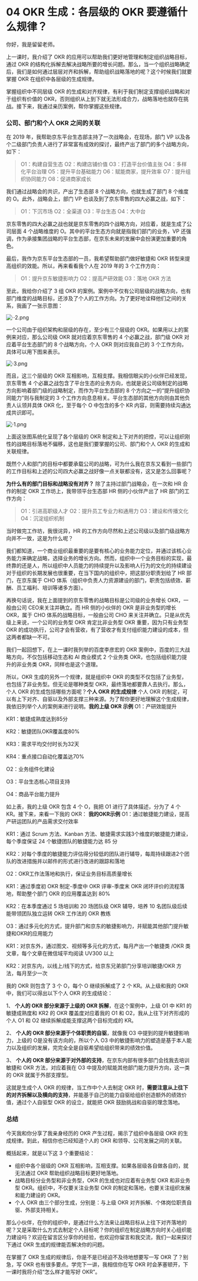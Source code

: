 # 04 OKR 生成：各层级的 OKR 要遵循什么规律？

你好，我是留留老师。

上一课时，我介绍了 OKR 的应用可以帮助我们更好地管理和制定组织战略目标，通过 OKR 的结构化拆解去解决战略所要的增长问题。那么，当一个组织战略确定后，我们是如何通过层层对齐和拆解，帮助组织战略落地的呢？这个时候我们就要掌握 OKR 在组织中各层级的生成规律。

掌握组织中不同层级 OKR 的生成和对齐规律，有利于我们制定支撑组织战略和对于组织有价值的 OKR，否则组织从上到下就无法形成合力，战略落地也就存在挑战。接下来，我通过亲历案例，帮你掌握这些规律。

### 公司、部门和个人 OKR 之间的关联

在 2019 年，我帮助京东平台生态部主持了一次战略会，在现场，部门 VP 以及各个二级部门负责人进行了非常富有成效的探讨，最终产出了部门的多个战略方向，如下：

> O1：构建自营生态 O2：构建店铺价值 O3：打造平台价值主张 O4：多样化平台治理 O5：提升平台基础能力 O6：赋能商家，提升效率 O7：提升组织协同能力 O8：促进商家成长

我们通过战略会的共识，产出了生态部 8 个战略方向，也就生成了部门 8 个维度的 O。此外，战略会上，部门 VP 也谈及到了京东零售的四大必赢之战，如下：

> O1：下沉市场 O2：全渠道 O3：平台生态 O4：大中台

京东零售的四大必赢之战也就是京东零售的四个战略方向，对应着，就是生成了公司层面 4 个战略维度的 O。其中的平台生态方向就是指我们部门的业务，VP 还强调，作为承接集团战略的平台生态部，在京东未来的发展中会扮演更加重要的角色。

最后，我作为京东平台生态部的一员，我希望帮助部门做好敏捷和 OKR 转型来提高组织的效能。所以，再来看看我个人在 2019 年的 3 个工作方向：

> O1：提升京东敏捷影响力 O2：提高产研效能 O3：落地 OKR 方法

至此，我给你介绍了 3 组 OKR 的案例。案例中不仅有公司层级的战略方向，也有部门维度的战略目标，还涉及了个人的工作方向。为了更好地诠释他们之间的关系，我画了一张示意图：

![··2.png](assets/Ciqc1F-f3byAb1RYAACZxrCDjxI720.png)

一个公司由于组织架构和层级的存在，至少有三个层级的 OKR。如果用以上的案例来对应，那么公司级 OKR 就对应着京东零售的 4 个必赢之战，部门级 OKR 对应着平台生态部门的 8 个战略方向，个人 OKR 则对应我自己的 3 个工作方向，具体可以用下图来表示。

![·3.png](assets/Ciqc1F-f3cyABT9SAADVczRLGtE667.png)

而且，这三个层级的 OKR 互相影响，互相支撑。我相信眼尖的小伙伴已经发现，京东零售 4 个必赢之战包含了平台生态的业务方向，也就是说公司级制定的战略方向影响着部门级的战略制定，而作为平台生态部的 8 个方向之一的“提升组织协同能力”则与我制定的 3 个工作方向息息相关。平台生态部的其他方向则由其他负责人认领并具体 OKR 化，至于每个 O 中包含的多个 KR 内容，则需要持续沟通达成共识即可。

![·1.png](assets/Ciqc1F-f3deAfbKRAAIOR5EaRAw518.png)

上面这张图系统化呈现了各个层级的 OKR 制定和上下对齐的把控，可以让组织刚性的战略目标落地不偏移，这也是我们要掌握的公司、部门和个人 OKR 的生成和关联规律。

既然个人和部门的目标中都要承载公司的战略，可为什么我在京东又看到一些部门的工作目标和上述的公司四大必赢之战好像一点关联都没有，这又是怎么回事呢？

**为什么有的部门目标和战略没有对齐？** 除了主持过部门战略会，在一次和 HR 合作的制定 OKR 工作坊上，我带领平台生态部 HR 侧的小伙伴产出了 HR 部门的工作方向：

> O1：引进高职级人才 O2：提升员工专业力和通用力 O3：建设和传播文化 O4：沉淀组织机制

当时做完工作坊，我很诧异，HR 的工作方向尽然和上述公司级以及部门级战略方向并不一致，这是为什么呢？

我们都知道，一个商业组织最重要的是要有核心的业务能力定位，并通过该核心业务能力来确定战略，选择业务的增长方向。然而，组织中一个业务目标的实现，最终靠的还是人，所以组织中人员能力的持续提升以及影响人行为的文化的持续建设对于组织的长期发展也很重要，在当下国内的组织中，把这部分职责划给了 HR 部门，在京东属于 CHO 体系（组织中负责人力资源建设的部门，职责包括绩效、薪酬、员工福利、培训等诸多方面）。

再换句话说，我在上面提到的京东零售的战略目标是公司级的业务增长 OKR，一般由公司 CEO来关注并确立。而 HR 侧的小伙伴的 OKR 是非业务型的增长 OKR，属于 CHO 体系的战略目标，一般由公司 CHO 来关注并确立。只是从优先级上来说，一个公司的业务型 OKR 肯定比非业务型 OKR 重要，因为只有业务型 OKR 的成功执行，公司才会有营收，有了营收才有支付组织能力建设的成本，但这两者都缺一不可。

我们一起回想下，在上一课时我列举的百度李彦宏的 OKR 案例中，百度的三大战略方向，不仅包括移动生态和 AI 商业模式 2 个业务类 OKR，也包括组织能力提升的非业务类 OKR，同样也是这个道理。

所以，OKR 生成的另外一个规律，就是组织中 OKR 的类型不仅包括了业务型，也包括了非业务型。但无论是哪种类型 OKR，最终落地都要靠人去执行。那么，个人 OKR 的生成包括哪些方面呢？**个人 OKR 的生成规律** 个人 OKR 的制定，可以有上下对齐、自驱以及外部支撑三种来源。为了帮你更好地理解这个生成规律，我依旧列举个人的案例来进行说明。**我的上级 OKR 示例** O1：产研效能提升

KR1：敏捷成熟度达到85分

KR2：敏捷团队OKR覆盖度80%

KR3：需求平均交付时长为32天

KR4：重点接口自动化覆盖达70%

O2：业务组件化建设

O3：平台生态核心项目支持

O4：商品平台能力提升

如上表，我的上级 OKR 包含 4 个 O，我把 O1 进行了具体描述，分为了 4 个 KR。接下来，来看一下我的 OKR： **我的OKR示例** O1：通过敏捷能力建设，提高产研运团队的产品需求交付效率

KR1：通过 Scrum 方法、Kanban 方法、敏捷需求实践3个维度的敏捷能力建设，每个季度保证 24 个敏捷团队的敏捷能力达 85 分

KR2：对每个季度的敏捷能力评估得分较低的团队进行辅导，每周持续跟进2个团队的改进措施并以邮件的形式进行改进的跟踪和落地

O2：OKR工作法落地和执行，保证业务目标高质量增长

KR1：通过季度初 OKR 制定-季度中 OKR 评审-季度末 OKR 闭环评价的流程落地，帮助整个部门 OKR 的应用覆盖达到 80%

KR2：在本季度通过 5 场培训和 20 场团队级 OKR 辅导，培养 10 名团队级后续能带领团队独立运转 OKR 工作法的 OKR 教练

O3：通过多元化的方式，提升部门和京东的敏捷影响力，并赋能其他部门提升敏捷和OKR的应用能力

KR1：对京东外，通过图文、视频等多元化的方式，每月产出一个敏捷类 /OKR 类文章，每个文章在微信域平均阅读 UV300 以上

KR2：对京东内，以线上/线下的方式，给京东兄弟部门分享培训敏捷/OKR 方法，每月至少一次

我的 OKR 则包含了 3 个 O，每个 O 继续拆解成了 2 个 KR。从上级和我的 OKR 中，我们可以得出以下个人 OKR 的生成结论：

1、 **个人的 OKR 部分来源于上级的 OKR 拆解**，在这个案例中，上级 O1 中 KR1 的敏捷成熟度和 KR2 的 OKR 覆盖度对应着我的 O1 和 O2，我从上往下对齐形成的个人 O1 和 O2 继续拆解成能支撑这两个目标完成的 KR。

2、 **个人的 OKR 部分来源于个体职责的自驱**，就像我 O3 中提到的提升敏捷影响力，上级的 O是没有该方向的，所以个人 O3 中的敏捷影响力的塑造是基于本人能力以及组织的发展，完完全全是自驱希望给组织带来的绩效价值。

3、 **个人的 OKR 部分来源于对外部的支持**，在京东内部有很多部门会找我去培训敏捷和 OKR 方法，对应着我在 O3 中提及的赋能其他部门能力提升方向，这一类的 OKR 就属于外部支撑型。

这就是生成个人 OKR 的规律，当工作中个人去制定 OKR 时，**需要注意从上往下的对齐拆解以及横向的支持**，并能基于自己的能力自驱给组织创造额外的绩效价值，通过个人自驱型 OKR 的设立，就能把 OKR 鼓励挑战和自驱的理念落地。

### 总结

今天我和你分享了我亲身经历的 OKR 产生过程，揭示了组织中各层级 OKR 的生成规律。到此，相信你也已经知道个人的 OKR 和领导、公司发展之间的关联。

概括起来，就是以下这 3 个重要结论：

- 组织中各个层级的 OKR 互相影响，互相支撑。如果各层级各自做各自的，就无法通过 OKR 帮助组织战略目标更好地落地。
- 战略目标分业务型和非业务型，OKR 的生成也对应着有业务型 OKR 和非业务型 OKR。组织中，不仅要关注业务型 OKR 的制定和落地，也要关注组织发展和能力建设的 OKR。
- 个人 OKR 由三个部分生成，分别是：与上级 OKR 对齐拆解、个体岗位职责自驱、外部支持相关。

那么小伙伴，在你的组织中，是通过什么方法来让战略目标从上往下对齐落地的呢？又是采取什么方式去制定个人目标呢？你的组织在制定战略方向时关心组织能力建设吗？欢迎在留言区分享你的经验，也欢迎你留言和我交流，我们一起来探讨下通过 OKR 生成的规律能否解决你的问题。

在掌握了 OKR 生成的规律后，你是不是已经迫不及待地想要写一写 OKR 了？别急，写 OKR 也有很多要点。学完下一讲，我相信你在写 OKR 时会茅塞顿开，下一课时我将介绍“怎么样才能写好 OKR”。
